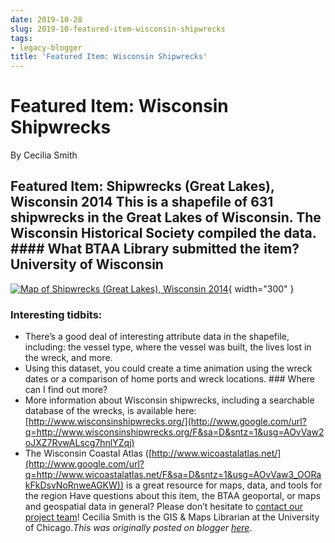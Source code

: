 ```yaml
---
date: 2019-10-28
slug: 2019-10-featured-item-wisconsin-shipwrecks
tags:
- legacy-blogger
title: 'Featured Item: Wisconsin Shipwrecks'
---
```


# Featured Item: Wisconsin Shipwrecks

By Cecilia Smith

## Featured Item: Shipwrecks (Great Lakes), Wisconsin 2014 This is a shapefile of 631 shipwrecks in the Great Lakes of Wisconsin. The Wisconsin Historical Society compiled the data. #### What BTAA Library submitted the item? University of Wisconsin 

[![Map of Shipwrecks \(Great Lakes\), Wisconsin 2014](https://blogger.googleusercontent.com/img/a/AVvXsEiqoOiyOcNtMntLX4t0qS8eqc99U7WqzyOwshLhmPEZMNEmebSPNAHPXJq24-yUvo6L_fiSyIvmi3QBkBVeK55cQyYrK7ufEgk9Ge8Gb8AeBaXZv7tk5lkzj6F9utEKxuerXaBYqaK5NpkM-HQy_RMeXRsnbyY9v6KdqFEoxq81LGE0icfCh1WglRXnkw=w558-h640)](https://geo.btaa.org/catalog/35EC573E-282C-40DD-8512-CE14E033F989){ width="300" }


### Interesting tidbits:
 * There’s a good deal of interesting attribute data in the shapefile, including: the vessel type, where the vessel was built, the lives lost in the wreck, and more.
 * Using this dataset, you could create a time animation using the wreck dates or a comparison of home ports <!-- more --> and wreck locations. ### Where can I find out more?
 * More information about Wisconsin shipwrecks, including a searchable database of the wrecks, is available here: [http://www.wisconsinshipwrecks.org/](http://www.google.com/url?q=http://www.wisconsinshipwrecks.org/F&sa=D&sntz=1&usg=AOvVaw2oJXZ7RvwALscg7hnlYZqj)
 * The Wisconsin Coastal Atlas ([http://www.wicoastalatlas.net/](http://www.google.com/url?q=http://www.wicoastalatlas.net/F&sa=D&sntz=1&usg=AOvVaw3_OORakFkDsvNoRnweAGKW)) is a great resource for maps, data, and tools for the region Have questions about this item, the BTAA geoportal, or maps and geospatial data in general? Please don’t hesitate to [contact our project team](https://geo.btaa.org/Ffeedback&sa=D&sntz=1&usg=AOvVaw1HkQAJ_6x8cD9Y9Jg9PhQL)! Cecilia Smith is the GIS & Maps Librarian at the University of Chicago.*This was originally posted on blogger [here](https://geobtaa.blogspot.com/2019/10/featured-item-wisconsin-shipwrecks.html)*.

